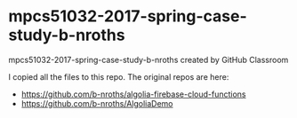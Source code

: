 # mpcs51032-2017-spring-case-study-b-nroths
mpcs51032-2017-spring-case-study-b-nroths created by GitHub Classroom

I copied all the files to this repo.  The original repos are here:
- https://github.com/b-nroths/algolia-firebase-cloud-functions
- https://github.com/b-nroths/AlgoliaDemo
